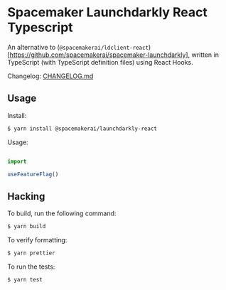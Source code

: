 # Spacemaker Launchdarkly React Typescript

An alternative to (`@spacemakerai/ldclient-react`)[https://github.com/spacemakerai/spacemaker-launchdarkly],
written in TypeScript (with TypeScript definition files) using React Hooks.

Changelog: [CHANGELOG.md](CHANGELOG.md)

## Usage

Install:

```bash
$ yarn install @spacemakerai/launchdarkly-react
```

Usage:

```ts

import

useFeatureFlag()
```

## Hacking

To build, run the following command:

```bash
$ yarn build
```

To verify formatting:

```bash
$ yarn prettier
```

To run the tests:

```bash
$ yarn test
```
